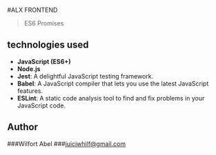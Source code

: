 #ALX FRONTEND

> ES6 Promises

## technologies used
- **JavaScript (ES6+)**
- **Node.js**
- **Jest**: A delightful JavaScript testing framework.
- **Babel**: A JavaScript compiler that lets you use the latest JavaScript features.
- **ESLint**: A static code analysis tool to find and fix problems in your JavaScript code.

## Author
###Wilfort Abel
###juiciwhilf@gmail.com
